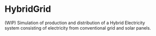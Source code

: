 # HybridGrid
(WIP) Simulation of production and distribution of a Hybrid Electricity system consisting of electricity from conventional grid and solar panels.
